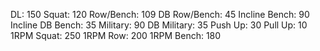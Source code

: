 DL: 150
 Squat: 120
 Row/Bench: 109
 DB Row/Bench: 45
 Incline Bench: 90
 Incline DB Bench: 35
 Military: 90
 DB Military: 35
 Push Up: 30
 Pull Up: 10
 1RPM Squat: 250
 1RPM Row: 200
 1RPM Bench: 180
